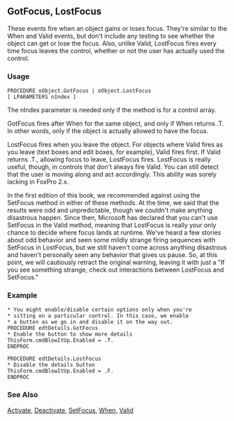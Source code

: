 ## GotFocus, LostFocus

These events fire when an object gains or loses focus. They're similar to the When and Valid events, but don't include any testing to see whether the object can get or lose the focus. Also, unlike Valid, LostFocus fires every time focus leaves the control, whether or not the user has actually used the control.

### Usage

```foxpro
PROCEDURE oObject.GotFocus | oObject.LostFocus
[ LPARAMETERS nIndex ]
```

The nIndex parameter is needed only if the method is for a control array.

GotFocus fires after When for the same object, and only if When returns .T. In other words, only if the object is actually allowed to have the focus. 

LostFocus fires when you leave the object. For objects where Valid fires as you leave (text boxes and edit boxes, for example), Valid fires first. If Valid returns .T., allowing focus to leave, LostFocus fires. LostFocus is really useful, though, in controls that don't always fire Valid. You can still detect that the user is moving along and act accordingly. This ability was sorely lacking in FoxPro 2.x.

In the first edition of this book, we recommended against using the SetFocus method in either of these methods. At the time, we said that the results were odd and unpredictable, though we couldn't make anything disastrous happen. Since then, Microsoft has declared that you can't use SetFocus in the Valid method, meaning that LostFocus is really your only chance to decide where focus lands at runtime. We've heard a few stories about odd behavior and seen some mildly strange firing sequences with SetFocus in LostFocus, but we still haven't come across anything disastrous and haven't personally seen any behavior that gives us pause. So, at this point, we will cautiously retract the original warning, leaving it with just a "If you see something strange, check out interactions between LostFocus and SetFocus."

### Example

```foxpro
* You might enable/disable certain options only when you're
* sitting on a particular control. In this case, we enable
* a button as we go in and disable it on the way out.
PROCEDURE edtDetails.GotFocus
* Enable the button to show more details
ThisForm.cmdBlowItUp.Enabled = .T.
ENDPROC

PROCEDURE edtDetails.LostFocus
* Disable the details button
ThisForm.cmdBlowItUp.Enabled = .F.
ENDPROC
```
### See Also

[Activate](s4g471.md), [Deactivate](s4g471.md), [SetFocus](s4g396.md), [When](s4g413.md), [Valid](s4g413.md)